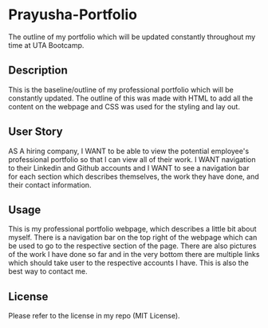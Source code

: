 # Prayusha-Portfolio

The outline of my portfolio which will be updated constantly throughout my time at UTA Bootcamp.

## Description

This is the baseline/outline of my professional portfolio which will be constantly updated. The outline of this was made with HTML to add all the content on the webpage and CSS was used for the styling and lay out.

## User Story

AS A hiring company, I WANT to be able to view the potential employee's professional portfolio so that I can view all of their work. I WANT navigation to their Linkedin and Github accounts and I WANT to see a navigation bar for each section which describes themselves, the work they have done, and their contact information.

## Usage

This is my professional portfolio webpage, which describes a little bit about myself. There is a navigation bar on the top right of the webpage which can be used to go to the respective section of the page. There are also pictures of the work I have done so far and in the very bottom there are multiple links which should take user to the respective accounts I have. This is also the best way to contact me.

## License

Please refer to the license in my repo (MIT License).